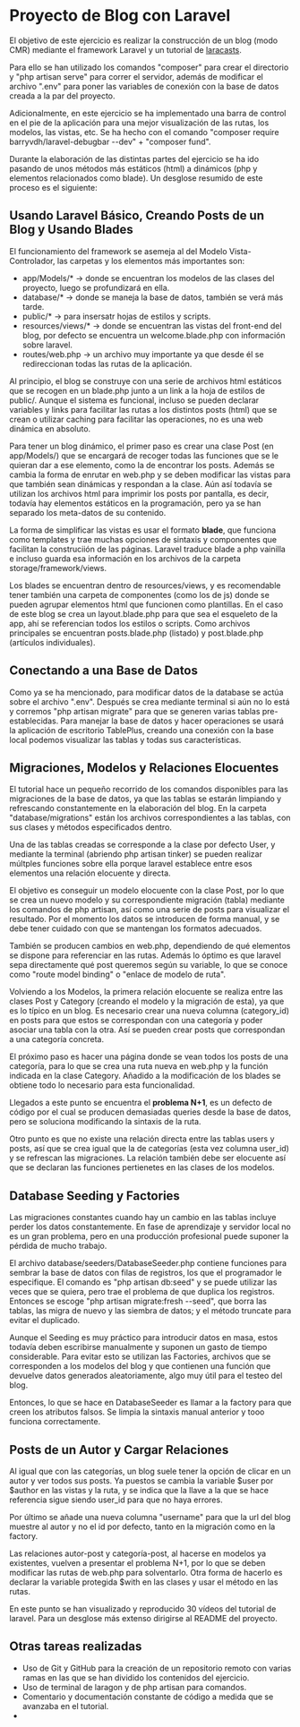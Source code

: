 # Proyecto de Blog con Laravel

El objetivo de este ejercicio es realizar la construcción de un blog (modo CMR) mediante el framework Laravel y un tutorial de [laracasts](https://laracasts.com/series/laravel-8-from-scratch).

Para ello se han utilizado los comandos "composer" para crear el directorio y "php artisan serve" para correr el servidor, además de modificar el archivo ".env" para poner las variables de conexión con la base de datos creada a la par del proyecto.

Adicionalmente, en este ejercicio se ha implementado una barra de control en el pie de la aplicación para una mejor visualización de las rutas, los modelos, las vistas, etc. Se ha hecho con el comando "composer require barryvdh/laravel-debugbar --dev" + "composer fund".

Durante la elaboración de las distintas partes del ejercicio se ha ido pasando de unos métodos más estáticos (html) a dinámicos (php y elementos relacionados como blade). Un desglose resumido de este proceso es el siguiente:

## Usando Laravel Básico, Creando Posts de un Blog y Usando Blades

El funcionamiento del framework se asemeja al del Modelo Vista-Controlador, las carpetas y los elementos más importantes son:

- app/Models/* -> donde se encuentran los modelos de las clases del proyecto, luego se profundizará en ella.
- database/* -> donde se maneja la base de datos, también se verá más tarde.
- public/* -> para insersatr hojas de estilos y scripts.
- resources/views/* -> donde se encuentran las vistas del front-end del blog, por defecto se encuentra un welcome.blade.php con información sobre laravel.
- routes/web.php -> un archivo muy importante ya que desde él se redireccionan todas las rutas de la aplicación.

Al principio, el blog se construye con una serie de archivos html estáticos que se recogen en un blade.php junto a un link a la hoja de estilos de public/. Aunque el sistema es funcional, incluso se pueden declarar variables y links para facilitar las rutas a los distintos posts (html) que se crean o utilizar caching para facilitar las operaciones, no es una web dinámica en absoluto. 

Para tener un blog dinámico, el primer paso es crear una clase Post (en app/Models/) que se encargará de recoger todas las funciones que se le quieran dar a ese elemento, como la de encontrar los posts. Además se cambia la forma de enrutar en web.php y se deben modificar las vistas para que también sean dinámicas y respondan a la clase. Aún así todavía se utilizan los archivos html para imprimir los posts por pantalla, es decir, todavía hay elementos estáticos en la programación, pero ya se han separado los meta-datos de su contenido.

La forma de simplificar las vistas es usar el formato **blade**, que funciona como templates y trae muchas opciones de sintaxis y componentes que facilitan la construciión de las páginas. Laravel traduce blade a php vainilla e incluso guarda esa información en los archivos de la carpeta storage/framework/views.

Los blades se encuentran dentro de resources/views, y es recomendable tener también una carpeta de componentes (como los de js) donde se pueden agrupar elementos html que funcionen como plantillas. En el caso de este blog se crea un layout.blade.php para que sea el esqueleto de la app, ahí se referencian todos los estilos o scripts. Como archivos principales se encuentran posts.blade.php (listado) y post.blade.php (artículos individuales).

## Conectando a una Base de Datos

Como ya se ha mencionado, para modificar datos de la database se actúa sobre el archivo ".env". Después se crea mediante terminal si aún no lo está y corremos "php artisan migrate" para que se generen varias tablas pre-establecidas. Para manejar la base de datos y hacer operaciones se usará la aplicación de escritorio TablePlus, creando una conexión con la base local podemos visualizar las tablas y todas sus características.

## Migraciones, Modelos y Relaciones Elocuentes

El tutorial hace un pequeño recorrido de los comandos disponibles para las migraciones de la base de datos, ya que las tablas se estarán limpiando y refrescando constantemente en la elaboración del blog. En la carpeta "database/migrations" están los archivos correspondientes a las tablas, con sus clases y métodos especificados dentro.

Una de las tablas creadas se corresponde a la clase por defecto User, y mediante la terminal (abriendo php artisan tinker) se pueden realizar múltples funciones sobre ella porque laravel establece entre esos elementos una relación elocuente y directa.

El objetivo es conseguir un modelo elocuente con la clase Post, por lo que se crea un nuevo modelo y su correspondiente migración (tabla) mediante los comandos de php artisan, así como una serie de posts para visualizar el resultado. Por el momento los datos se introducen de forma manual, y se debe tener cuidado con que se mantengan los formatos adecuados.

También se producen cambios en web.php, dependiendo de qué elementos se dispone para referenciar en las rutas. Además lo óptimo es que laravel sepa directamente qué post queremos según su variable, lo que se conoce como "route model binding" o "enlace de modelo de ruta".

Volviendo a los Modelos, la primera relación elocuente se realiza entre las clases Post y Category (creando el modelo y la migración de esta), ya que es lo típico en un blog. Es necesario crear una nueva columna (category_id) en posts para que estos se correspondan con una categoría y poder asociar una tabla con la otra. Así se pueden crear posts que correspondan a una categoría concreta.

El próximo paso es hacer una página donde se vean todos los posts de una categoría, para lo que se crea una ruta nueva en web.php y la función indicada en la clase Category. Añadido a la modificación de los blades se obtiene todo lo necesario para esta funcionalidad.

Llegados a este punto se encuentra el **problema N+1**, es un defecto de código por el cual se producen demasiadas queries desde la base de datos, pero se soluciona modificando la sintaxis de la ruta.

Otro punto es que no existe una relación directa entre las tablas users y posts, así que se crea igual que la de categorías (esta vez columna user_id) y se refrescan las migraciones. La relación también debe ser elocuente así que se declaran las funciones pertienetes en las clases de los modelos.

## Database Seeding y Factories

Las migraciones constantes cuando hay un cambio en las tablas incluye perder los datos constantemente. En fase de aprendizaje y servidor local no es un gran problema, pero en una producción profesional puede suponer la pérdida de mucho trabajo. 

El archivo database/seeders/DatabaseSeeder.php contiene funciones para sembrar la base de datos con filas de registros, los que el programador le especifique. El comando es "php artisan db:seed" y se puede utilizar las veces que se quiera, pero trae el problema de que duplica los registros. Entonces se escoge "php artisan migrate:fresh --seed", que borra las tablas, las migra de nuevo y las siembra de datos; y el método truncate para evitar el duplicado.

Aunque el Seeding es muy práctico para introducir datos en masa, estos todavía deben escribirse manualmente y suponen un gasto de tiempo considerable. Para evitar esto se utilizan las Factories, archivos que se corresponden a los modelos del blog y que contienen una función que devuelve datos generados aleatoriamente, algo muy útil para el testeo del blog.

Entonces, lo que se hace en DatabaseSeeder es llamar a la factory para que creen los atributos falsos. Se limpia la sintaxis manual anterior y tooo funciona correctamente.

## Posts de un Autor y Cargar Relaciones

Al igual que con las categorías, un blog suele tener la opción de clicar en un autor y ver todos sus posts. Ya puestos se cambia la variable $user por $author en las vistas y la ruta, y se indica que la llave a la que se hace referencia sigue siendo user_id para que no haya errores.

Por último se añade una nueva columna "username" para que la url del blog muestre al autor y no el id por defecto, tanto en la migración como en la factory.

Las relaciones autor-post y categoría-post, al hacerse en modelos ya existentes, vuelven a presentar el problema N+1, por lo que se deben modificar las rutas de web.php para solventarlo. Otra forma de hacerlo es declarar la variable protegida $with en las clases y usar el método en las rutas.

En este punto se han visualizado y reproducido 30 vídeos del tutorial de laravel. Para un desglose más extenso dirigirse al README del proyecto.

## Otras tareas realizadas

- Uso de Git y GitHub para la creación de un repositorio remoto con varias ramas en las que se han dividido los contenidos del ejercicio.
- Uso de terminal de laragon y de php artisan para comandos.
- Comentario y documentación constante de código a medida que se avanzaba en el tutorial.
- 
